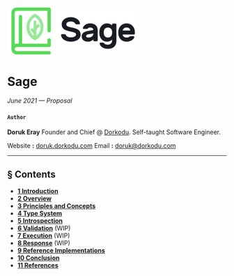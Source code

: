 <img src="../resources/sage-dark.png" alt="Sage Logo" style="width: 60%; margin: 0 auto;"/>

# Sage

*June 2021 — Proposal*

#### **`Author`**
 **Doruk Eray**
 Founder and Chief @ [Dorkodu](https://dorkodu.com).
 Self-taught Software Engineer.

 Website **:** [doruk.dorkodu.com](https://doruk.dorkodu.com)
 Email **:** [doruk@dorkodu.com](mailto:doruk@dorkodu.com)

---

## § Contents

-   **[1 Introduction](#introduction)**
-   **[2 Overview](#overview)**
-   **[3 Principles and Concepts](#principles-and–concepts)**
-   **[4 Type System](#type-system)**
-   **[5 Introspection](#introspection)**
-   **[6 Validation](#validation)** (WIP)
-   **[7 Execution](#execution)** (WIP)
-   **[8 Response](#response)** (WIP)
-   **[9 Reference Implementations](#reference-implementations)**
-   **[10 Conclusion](#conclusion)**
-   **[11 References](#references)**

[^WIP]: Work in progress.